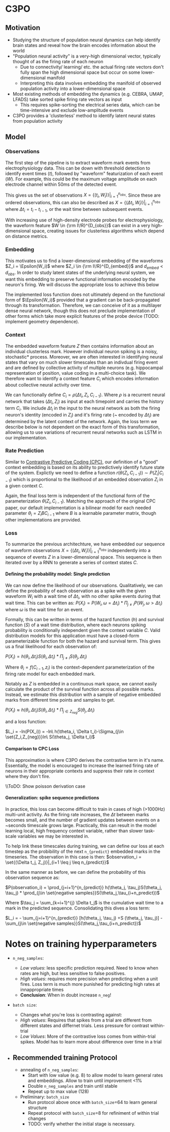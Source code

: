 # C3PO

## Motivation

- Studying the structure of population neural dynamics can help identify brain states and reveal how the brain encodes information about the world
- "Population neural activity" is a very-high dimensional vector, typically thought of as the firing rate of each neuron
  - Due to connectivity/ learning/ etc. the actual firing rate vectors don't fully span the high dimensional space but occur on some lower-dimensional manifold
  - Interpreting this data involves embedding the manifold of observed population activity into a lower-dimensional space
- Most existing methods of embedding the dynamics (e.g. CEBRA, UMAP, LFADS) take sorted spike firing rate vectors as input
  - This requires spike-sorting the electrical series data, which can be time-intensive and exclude low-amplitude events
- C3PO provides a 'clusterless' method to identify latent neural states from population activity

## Model

### Observations

The first step of the pipeline is to extract waveform mark events from electrophysiology data. This can be down with threshold detection to identify event times ($t$), followed by "waveform" featurization of each event ($W$).  For example, this could be the maximum voltage amplitude on each electrode channel within 50ms of the detected event.

This gives us the set of observations $X = \{(t_i,W_i)\}|_{i=1}^{n_{obs}}$. Since these are ordered observations, this can also be described as $X = \{(\Delta t_i,W_i)\}|_{i=1}^{n_{obs}}$ where $\Delta t_i = t_i - t_{i-1}$, or the wait time between subsequent events.

With increasing use of high-density electrode probes for electrophysiology, the waveform feature $W \in {\rm I\!R}^{D_{obs}}$ can exist in a very high-dimensional space, creating issues for clusterless algorithms which depend on distance metrics.

### Embedding

  This motivates us to find a lower-dimensional embedding of the waveforms $Z_i = \Epsilon(W_i)$ where $Z_i \in {\rm I\!R}^{D_{embed}}$ and $d_{embed} < d_{obs}$. In order to study latent states of the underlying neural system, we want this embedding to preserve functional information encoded by the neuron's firing. We will discuss the appropriate loss to achieve this below

  The implemented loss function does not ultimately depend on the functional form of $\Epsilon(W_i)$ provided that a gradient can be back-propagated through its transformation. Therefore, we can conceive of it as a multilayer dense neural network, though this does not preclude implementation of other forms which take more explicit features of the probe device (TODO: implement geometry dependence).

### Context

  The embedded waveform feature $Z$ then contains information about an individual clusterless mark. However individual neuron spiking is a noisy, stochastic* process. Moreover, we are often interested in identifying neural states that vary on much slower timescales than an indivdual firing event and are defined by collective activity of multiple neurons (e.g. hippocampal representation of position, value coding in a multi-choice task). We therefore want to identify a context feature $C_i$ which encodes information about collective neural activity over time.

  We can functionally define $C_i = \rho(\Delta t_i, Z_i, C_{i-1})$. Where $\rho$ is a recurrent neural network that takes $(\Delta t_i, Z_i)$ as input at each timepoint and carries the history term $C_i$. We include $\Delta t_i$ in the input to the neural network as both the firing neuron's identity (encoded in $Z_i$) and it's firing rate (~ encoded by $\Delta t_i$) are determined by the latent context of the network.  Again, the loss term we describe below is not dependent on the exact form of this transformation, allowing us to use variations of recurrent neural networks such as LSTM in our implementation.

### Rate Prediction

  Similar to [Contrastive Predictive Coding (CPC)](https://arxiv.org/abs/1807.03748), our definition of a "good" context embedding is based on its ability to predictively identify future state of the system. Explictly we need to define a function $r(\theta(Z_i,C_{i-1}))\sim P(Z_i|C_{i-1})$ which is proportional to the likelihood of an embedded observation $Z_i$ in a given context $C$.

  Again, the final loss term is independent of the functional form of the parameterization  $\theta(Z_i,C_{i-1})$.  Matching the approach of the original CPC paper, our default implementation is a bilinear model for each needed parameter $\theta_i = Z_i B C_{i-1}$ where $B$ is a learnable parameter matrix, though other implementations are provided.

### Loss

  To summarize the previous architechture, we have embedded our sequence of waveform observations $X = \{(\Delta t_i,W_i)\}|_{i=1}^{n_{obs}}$ independently into a sequence of events $Z$ in a lower-dimensional space. This sequence is then iterated over by a RNN to generate a series of context states $C$.

#### Defining the probability model: Single prediction

  We can now define the likelihood of our observations.  Qualitatively, we can define the probability of each observation as a spike with the given waveform $W_i$ with a wait time of $\Delta t_i$, with no other spike events during that wait time. This can be written as: $P(X_i) = P(W_i,\omega=\Delta t_i) * \Pi _{j\neq i}P(W_j, \omega > \Delta t_i)$ where $\omega$ is the wait time for an event.

  Formally, this can be written in terms of the hazard function ($h$) and survival function ($S$) of a wait time distribution, where each neurons spiking probability is conditionally independent given the context variable $C$. Valid distribution models for this application must have a closed-form parameterizable function for both the hazard and survival term. This gives us a final likelihood for each observation of:

  $P(X_i) = h(\theta_i, \Delta t_i)S(\theta_i, \Delta t_i)*\Pi _{j\neq i}S(\theta_j, \Delta t_i)$

  Where $\theta_i = f(C_{i-1},z_i)$ is the context-dependent parameterization of the firing rate model for each embedded mark.

  Notably as $Z$ is embedded in a continuous mark space, we cannot easily calculate the product of the survival function across all possible marks. Instead, we estimate this distribution with a sample of negative embedded marks from different time points and samples to get.

$P(X_i) \approx h(\theta_i, \Delta t_i)S(\theta_i, \Delta t_i)*\Pi _{j\in {Z_{neg}}}S(\theta_j, \Delta t_i)$

and a loss function:

$L_i = -ln(P(X_i)) = -ln\ h(\theta_i, \Delta t_i)-\Sigma_{j\in \set{Z_i,Z_{neg}}}ln\ S(\theta_j, \Delta t_i)$

#### Comparison to CPC Loss

This approximation is where C3PO derives the contrastive term in it's name. Essentially, the model is encouraged to increase the learned firing rate of neurons in their appropriate contexts and suppress their rate in context where they don't fire.

\\\ToDO: Show poisson derivation case

#### Generalization: spike sequence predictions

In practice, this loss can become difficult to train in cases of high (>1000Hz) multi-unit activity.
 As the firing rate increases, the $\Delta t$ between marks becomes small, and the number of gradient
 updates between events on a ~seconds timescale grows large. Practically, this can result
 in the model learning local, high frequency context variable, rather than slower task-scale
 variables we may be interested in.

 To help link these timescales during training, we can define our loss at each timestep as the probibility
 of the next `n_{predict}` embedded marks in the timeseries. The observation in this case is then:
 $observation_i = \set{(\Delta t_j, Z_j)}|_{i+1 \leq j \leq n_{predict}}$

In the same manner as before, we can define the probability of this observation sequence as:

$P(observation_i) = \prod_{j=i+1}^{n_{predict}} h(\theta_j, \tau_j)S(\theta_j, \tau_j) * \prod_{j\in \set{negative samples}}S(\theta_j,\tau_{i+n_predict})$

Where $\tau_j = \sum_{k=i+1}^{j} \Delta t_j$ is the cumulative wait time to a mark in the predicted sequence.
Consolidating this dives a loss term:

$L_i = - \sum_{j=i+1}^{n_{predict}} [h(\theta_j, \tau_j) +S (\theta_j, \tau_j)] - \sum_{j\in \set{negative samples}}S(\theta_j,\tau_{i+n_predict})$

# Notes on training hyperparameters

- `n_neg_samples`:
  - _Low values_: less specific prediction required. Need to know when rates are high, but less sensitive to false positives.
  - _High values_: requires more precision when predicting when a unit fires. Loss term is much more punished for predicting high rates at innappropriate times
  - __Conclusion__: When in doubt increase `n_neg`!
- `batch size`:
  - Changes what you're loss is contrasting against:
  - _High values_: Requires that spikes from a trial are different from different states and differnet trials. Less pressure for contrast within-trial
  - _Low Values_: More of the contrastive loss comes from within-trial spikes.  Model has to learn more about difference over time in a trial

- Recommended training Protocol
  -

  - annealing of `n_neg_samples`:
    - Start with low value (e.g. 8) to allow model to learn general rates and embeddings. Allow to train until improvement <1%
    - Double `n_neg_samples` and train until stable
    - Repeat up to max value (128)
  - Preliminary: `batch_size`
    - Run protocol above once with `batch_size`=64 to learn general structure
    - Repeat protocol with `batch_size`=8 for refiniment of within trial changes
    - TODO: verify whether the initial stage is necessary.
